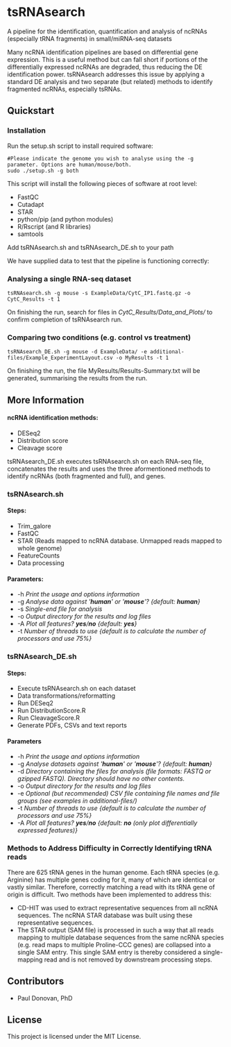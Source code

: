 # tsRNAsearch

A pipeline for the identification, quantification and analysis of ncRNAs (especially tRNA fragments) in small/miRNA-seq datasets

Many ncRNA identification pipelines are based on differential gene expression. This is a useful method but can fall short if portions of the differentially expressed ncRNAs are degraded, thus reducing the DE identification power. tsRNAsearch addresses this issue by applying a standard DE analysis and two separate (but related) methods to identify fragmented ncRNAs, especially tsRNAs.

## Quickstart
### Installation
Run the setup.sh script to install required software:

```
#Please indicate the genome you wish to analyse using the -g parameter. Options are human/mouse/both.
sudo ./setup.sh -g both
```

This script will install the following pieces of software at root level:

* FastQC
* Cutadapt
* STAR
* python/pip (and python modules)
* R/Rscript (and R libraries)
* samtools

Add tsRNAsearch.sh and tsRNAsearch\_DE.sh to your path

We have supplied data to test that the pipeline is functioning correctly:

### Analysing a single RNA-seq dataset
```
tsRNAsearch.sh -g mouse -s ExampleData/CytC_IP1.fastq.gz -o CytC_Results -t 1
```

On finishing the run, search for files in *CytC\_Results/Data\_and\_Plots/* to confirm completion of tsRNAsearch run. 

### Comparing two conditions (e.g. control vs treatment)
```
tsRNAsearch_DE.sh -g mouse -d ExampleData/ -e additional-files/Example_ExperimentLayout.csv -o MyResults -t 1 
```

On finishing the run, the file MyResults/Results-Summary.txt will be generated, summarising the results from the run.

## More Information
#### ncRNA identification methods:
* DESeq2
* Distribution score
* Cleavage score

tsRNAsearch\_DE.sh executes tsRNAsearch.sh on each RNA-seq file, concatenates the results and uses the three aformentioned methods to identify ncRNAs (both fragmented and full), and genes.

### tsRNAsearch.sh 
#### Steps:
* Trim\_galore 
* FastQC
* STAR (Reads mapped to ncRNA database. Unmapped reads mapped to whole genome)
* FeatureCounts
* Data processing
#### Parameters:
* -h *Print the usage and options information*
* -g *Analyse data against '__human__' or '__mouse__'? {default: __human__}*
* -s *Single-end file for analysis*
* -o *Output directory for the results and log files*
* -A *Plot all features? __yes__/__no__ {default: __yes__}*
* -t *Number of threads to use {default is to calculate the number of processors and use 75%}*

### tsRNAsearch\_DE.sh 
#### Steps:
* Execute tsRNAsearch.sh on each dataset
* Data transformations/reformatting
* Run DESeq2
* Run DistributionScore.R
* Run CleavageScore.R
* Generate PDFs, CSVs and text reports
#### Parameters
* -h *Print the usage and options information*
* -g *Analyse datasets against '__human__' or '__mouse__'? {default: __human__}*
* -d *Directory containing the files for analysis (file formats: FASTQ or gzipped FASTQ). Directory should have no other contents.*
* -o *Output directory for the results and log files*
* -e *Optional (but recommended) CSV file containing file names and file groups (see examples in additional-files/)*
* -t *Number of threads to use {default is to calculate the number of processors and use 75%}*
* -A *Plot all features? __yes__/__no__ {default: __no__ (only plot differentially expressed features)}*

### Methods to Address Difficulty in Correctly Identifying tRNA reads
There are 625 tRNA genes in the human genome. Each tRNA species (e.g. Arginine) has multiple genes coding for it, many of which are identical or vastly similar. Therefore, correctly matching a read with its tRNA gene of origin is difficult. Two methods have been implemented to address this:
* CD-HIT was used to extract representative sequences from all ncRNA sequences. The ncRNA STAR database was built using these representative sequences.
* The STAR output (SAM file) is processed in such a way that all reads mapping to multiple database sequences from the same ncRNA species (e.g. read maps to multiple Proline-CCC genes) are collapsed into a single SAM entry. This single SAM entry is thereby considered a single-mapping read and is not removed by downstream processing steps.

## Contributors
* Paul Donovan, PhD

## License
This project is licensed under the MIT License.

